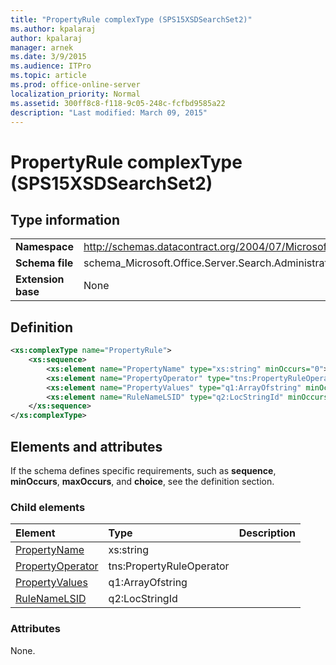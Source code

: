 ```yaml
---
title: "PropertyRule complexType (SPS15XSDSearchSet2)"
ms.author: kpalaraj
author: kpalaraj
manager: arnek
ms.date: 3/9/2015
ms.audience: ITPro
ms.topic: article
ms.prod: office-online-server
localization_priority: Normal
ms.assetid: 300ff8c8-f118-9c05-248c-fcfbd9585a22
description: "Last modified: March 09, 2015"
---
```


# PropertyRule complexType (SPS15XSDSearchSet2)

 
  
## Type information

|||
|:-----|:-----|
|**Namespace** <br/> |http://schemas.datacontract.org/2004/07/Microsoft.Office.Server.Search.Administration  <br/> |
|**Schema file** <br/> |schema_Microsoft.Office.Server.Search.Administration.xsd  <br/> |
|**Extension base** <br/> |None  <br/> |
   
## Definition

```XML
<xs:complexType name="PropertyRule">
    <xs:sequence>
        <xs:element name="PropertyName" type="xs:string" minOccurs="0"></xs:element>
        <xs:element name="PropertyOperator" type="tns:PropertyRuleOperator" minOccurs="0"></xs:element>
        <xs:element name="PropertyValues" type="q1:ArrayOfstring" minOccurs="0"></xs:element>
        <xs:element name="RuleNameLSID" type="q2:LocStringId" minOccurs="0"></xs:element>
    </xs:sequence>
</xs:complexType>

```

## Elements and attributes

If the schema defines specific requirements, such as **sequence**, **minOccurs**, **maxOccurs**, and **choice**, see the definition section. 
  
### Child elements

|**Element**|**Type**|**Description**|
|:-----|:-----|:-----|
|[PropertyName](propertyname-element-propertyrule-complextypesps15xsdsearchset2.md) <br/> |xs:string  <br/> ||
|[PropertyOperator](propertyoperator-element-propertyrule-complextypesps15xsdsearchset2.md) <br/> |tns:PropertyRuleOperator  <br/> ||
|[PropertyValues](propertyvalues-element-propertyrule-complextypesps15xsdsearchset2.md) <br/> |q1:ArrayOfstring  <br/> ||
|[RuleNameLSID](rulenamelsid-element-propertyrule-complextypesps15xsdsearchset2.md) <br/> |q2:LocStringId  <br/> ||
   
### Attributes

None.
  


